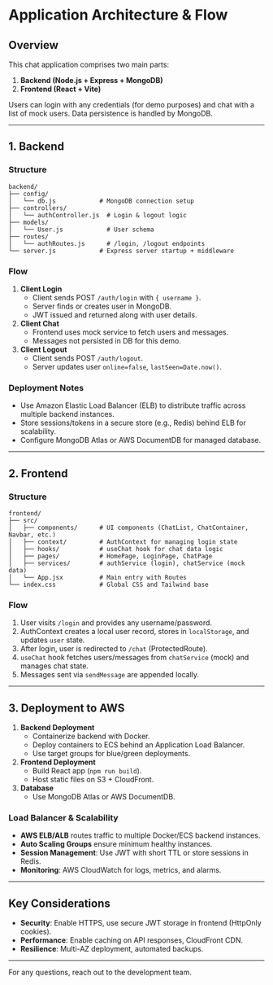 # Application Architecture & Flow

## Overview

This chat application comprises two main parts:

1. **Backend (Node.js + Express + MongoDB)**
2. **Frontend (React + Vite)**

Users can login with any credentials (for demo purposes) and chat with a list of mock users. Data persistence is handled by MongoDB.

---

## 1. Backend

### Structure
```
backend/
├── config/
│   └── db.js            # MongoDB connection setup
├── controllers/
│   └── authController.js  # Login & logout logic
├── models/
│   └── User.js            # User schema
├── routes/
│   └── authRoutes.js      # /login, /logout endpoints
└── server.js            # Express server startup + middleware
```

### Flow

1. **Client Login**
   - Client sends POST `/auth/login` with `{ username }`.
   - Server finds or creates user in MongoDB.
   - JWT issued and returned along with user details.
2. **Client Chat**
   - Frontend uses mock service to fetch users and messages.
   - Messages not persisted in DB for this demo.
3. **Client Logout**
   - Client sends POST `/auth/logout`.
   - Server updates user `online=false`, `lastSeen=Date.now()`.

### Deployment Notes

- Use Amazon Elastic Load Balancer (ELB) to distribute traffic across multiple backend instances.
- Store sessions/tokens in a secure store (e.g., Redis) behind ELB for scalability.
- Configure MongoDB Atlas or AWS DocumentDB for managed database.

---

## 2. Frontend

### Structure
```
frontend/
├── src/
│   ├── components/      # UI components (ChatList, ChatContainer, Navbar, etc.)
│   ├── context/         # AuthContext for managing login state
│   ├── hooks/           # useChat hook for chat data logic
│   ├── pages/           # HomePage, LoginPage, ChatPage
│   ├── services/        # authService (login), chatService (mock data)
│   └── App.jsx          # Main entry with Routes
└── index.css            # Global CSS and Tailwind base
```

### Flow

1. User visits `/login` and provides any username/password.
2. AuthContext creates a local user record, stores in `localStorage`, and updates `user` state.
3. After login, user is redirected to `/chat` (ProtectedRoute).
4. `useChat` hook fetches users/messages from `chatService` (mock) and manages chat state.
5. Messages sent via `sendMessage` are appended locally.

---

## 3. Deployment to AWS

1. **Backend Deployment**
   - Containerize backend with Docker.
   - Deploy containers to ECS behind an Application Load Balancer.
   - Use target groups for blue/green deployments.
2. **Frontend Deployment**
   - Build React app (`npm run build`).
   - Host static files on S3 + CloudFront.
3. **Database**
   - Use MongoDB Atlas or AWS DocumentDB.

### Load Balancer & Scalability

- **AWS ELB/ALB** routes traffic to multiple Docker/ECS backend instances.
- **Auto Scaling Groups** ensure minimum healthy instances.
- **Session Management**: Use JWT with short TTL or store sessions in Redis.
- **Monitoring**: AWS CloudWatch for logs, metrics, and alarms.

---

## Key Considerations

- **Security**: Enable HTTPS, use secure JWT storage in frontend (HttpOnly cookies).
- **Performance**: Enable caching on API responses, CloudFront CDN.
- **Resilience**: Multi-AZ deployment, automated backups.

---

For any questions, reach out to the development team.
